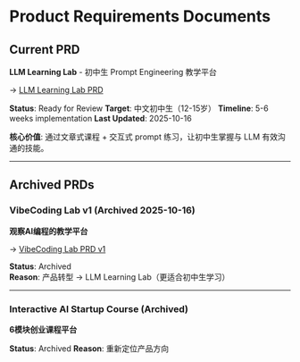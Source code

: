 # Product Requirements Documents

## Current PRD

**LLM Learning Lab** - 初中生 Prompt Engineering 教学平台

→ [LLM Learning Lab PRD](prd/llm-learning-lab-prd.md)

**Status**: Ready for Review
**Target**: 中文初中生（12-15岁）
**Timeline**: 5-6 weeks implementation
**Last Updated**: 2025-10-16

**核心价值**: 通过文章式课程 + 交互式 prompt 练习，让初中生掌握与 LLM 有效沟通的技能。

---

## Archived PRDs

### VibeCoding Lab v1 (Archived 2025-10-16)
**观察AI编程的教学平台**

→ [VibeCoding Lab PRD v1](prd/archived/vibecoding-lab-prd-v1.md)

**Status**: Archived
**Reason**: 产品转型 → LLM Learning Lab（更适合初中生学习）

---

### Interactive AI Startup Course (Archived)
**6模块创业课程平台**

**Status**: Archived
**Reason**: 重新定位产品方向
